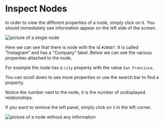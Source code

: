 # Inspect Nodes

In order to view the different properties of a node, simply click on it. You should immediately see information appear on the left side of the screen.

![picture of a single node](https://dl.dropboxusercontent.com/s/rssevmlj3tn4x0j/4.png?dl=0)

Here we can see that there is node with the id ```#20887```. It is called "Instagram" and has a "Company" label. Below we can see the various properties attached to the node.

For example the node has a ```city``` property with the value ```San Francisco```.

You can scroll down to see more properties or use the search bar to find a property.

Notice the number next to the node, it is the number of undisplayed relationships.

If you want to remove the left panel, simply click on ```X``` in the left corner.

![picture of a node without any information](https://dl.dropboxusercontent.com/s/dppx66f9tfhe5f9/5.png?dl=0)
